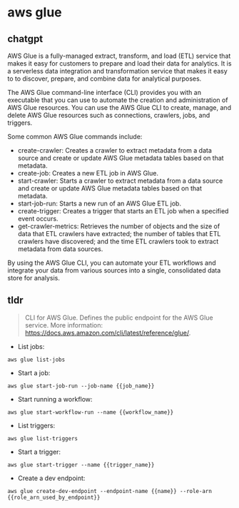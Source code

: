 # aws glue 
## chatgpt 
AWS Glue is a fully-managed extract, transform, and load (ETL) service that makes it easy for customers to prepare and load their data for analytics. It is a serverless data integration and transformation service that makes it easy to to discover, prepare, and combine data for analytical purposes.

The AWS Glue command-line interface (CLI) provides you with an executable that you can use to automate the creation and administration of AWS Glue resources. You can use the AWS Glue CLI to create, manage, and delete AWS Glue resources such as connections, crawlers, jobs, and triggers. 

Some common AWS Glue commands include:

- create-crawler: Creates a crawler to extract metadata from a data source and create or update AWS Glue metadata tables based on that metadata.
- create-job: Creates a new ETL job in AWS Glue.
- start-crawler: Starts a crawler to extract metadata from a data source and create or update AWS Glue metadata tables based on that metadata.
- start-job-run: Starts a new run of an AWS Glue ETL job.
- create-trigger: Creates a trigger that starts an ETL job when a specified event occurs.
- get-crawler-metrics: Retrieves the number of objects and the size of data that ETL crawlers have extracted; the number of tables that ETL crawlers have discovered; and the time ETL crawlers took to extract metadata from data sources.

By using the AWS Glue CLI, you can automate your ETL workflows and integrate your data from various sources into a single, consolidated data store for analysis. 

## tldr 
 
> CLI for AWS Glue.
> Defines the public endpoint for the AWS Glue service.
> More information: <https://docs.aws.amazon.com/cli/latest/reference/glue/>.

- List jobs:

`aws glue list-jobs`

- Start a job:

`aws glue start-job-run --job-name {{job_name}}`

- Start running a workflow:

`aws glue start-workflow-run --name {{workflow_name}}`

- List triggers:

`aws glue list-triggers`

- Start a trigger:

`aws glue start-trigger --name {{trigger_name}}`

- Create a dev endpoint:

`aws glue create-dev-endpoint --endpoint-name {{name}} --role-arn {{role_arn_used_by_endpoint}}`
